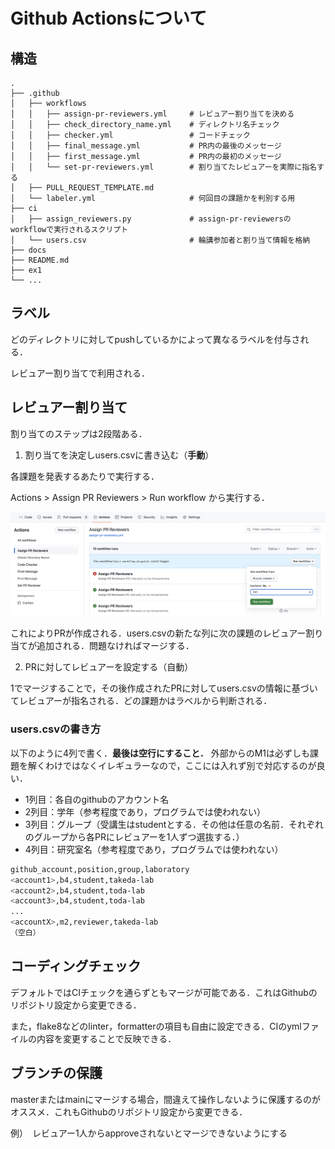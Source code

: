 # Github Actionsについて

## 構造
```shell
.
├── .github
│   ├── workflows
│   │   ├── assign-pr-reviewers.yml     # レビュアー割り当てを決める
│   │   ├── check_directory_name.yml    # ディレクトリ名チェック
│   │   ├── checker.yml                 # コードチェック
│   │   ├── final_message.yml           # PR内の最後のメッセージ
│   │   ├── first_message.yml           # PR内の最初のメッセージ
│   │   └── set-pr-reviewers.yml        # 割り当てたレビュアーを実際に指名する
│   ├── PULL_REQUEST_TEMPLATE.md
│   └── labeler.yml                     # 何回目の課題かを判別する用
├── ci
│   ├── assign_reviewers.py             # assign-pr-reviewersのworkflowで実行されるスクリプト
│   └── users.csv                       # 輪講参加者と割り当て情報を格納
├── docs
├── README.md
├── ex1
└── ...
```

## ラベル
どのディレクトリに対してpushしているかによって異なるラベルを付与される．

レビュアー割り当てで利用される．

## レビュアー割り当て
割り当てのステップは2段階ある．

1. 割り当てを決定しusers.csvに書き込む（**手動**）

各課題を発表するあたりで実行する．

Actions > Assign PR Reviewers > Run workflow から実行する．

![assign_workflow](./figs/assign_reviewers_workflow.png)

これによりPRが作成される．users.csvの新たな列に次の課題のレビュアー割り当てが追加される．問題なければマージする．

2. PRに対してレビュアーを設定する（自動）

1でマージすることで，その後作成されたPRに対してusers.csvの情報に基づいてレビュアーが指名される．どの課題かはラベルから判断される．

### users.csvの書き方
以下のように4列で書く．**最後は空行にすること．**
外部からのM1は必ずしも課題を解くわけではなくイレギュラーなので，ここには入れず別で対応するのが良い．

- 1列目：各自のgithubのアカウント名
- 2列目：学年（参考程度であり，プログラムでは使われない）
- 3列目：グループ（受講生はstudentとする．その他は任意の名前．それぞれのグループから各PRにレビュアーを1人ずつ選抜する．）
- 4列目：研究室名（参考程度であり，プログラムでは使われない）

```sh
github_account,position,group,laboratory
<account1>,b4,student,takeda-lab
<account2>,b4,student,toda-lab
<account3>,b4,student,toda-lab
...
<accountX>,m2,reviewer,takeda-lab
（空白）
```

## コーディングチェック
デフォルトではCIチェックを通らずともマージが可能である．これはGithubのリポジトリ設定から変更できる．

また，flake8などのlinter，formatterの項目も自由に設定できる．CIのymlファイルの内容を変更することで反映できる．

## ブランチの保護
masterまたはmainにマージする場合，間違えて操作しないように保護するのがオススメ．これもGithubのリポジトリ設定から変更できる．

例）　レビュアー1人からapproveされないとマージできないようにする
